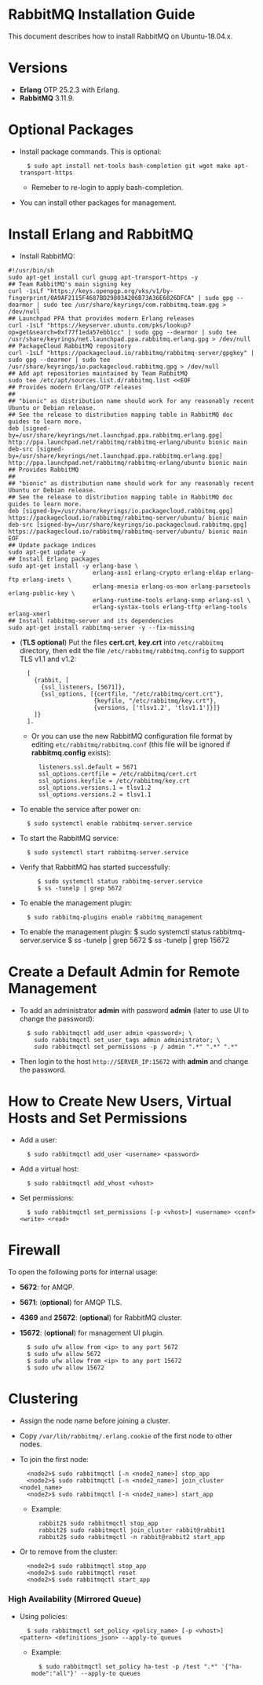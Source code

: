 RabbitMQ Installation Guide
===========================

This document describes how to install RabbitMQ on Ubuntu-18.04.x.

# Versions

- **Erlang** OTP 25.2.3 with Erlang.
- **RabbitMQ** 3.11.9.

# Optional Packages

- Install  package commands. This is optional:

        $ sudo apt install net-tools bash-completion git wget make apt-transport-https

    - Remeber to re-login to apply bash-completion.

- You can install other packages for management.


# Install Erlang and RabbitMQ

- Install RabbitMQ:

```
#!/usr/bin/sh
sudo apt-get install curl gnupg apt-transport-https -y
## Team RabbitMQ's main signing key
curl -1sLf "https://keys.openpgp.org/vks/v1/by-fingerprint/0A9AF2115F4687BD29803A206B73A36E6026DFCA" | sudo gpg --dearmor | sudo tee /usr/share/keyrings/com.rabbitmq.team.gpg > /dev/null
## Launchpad PPA that provides modern Erlang releases
curl -1sLf "https://keyserver.ubuntu.com/pks/lookup?op=get&search=0xf77f1eda57ebb1cc" | sudo gpg --dearmor | sudo tee /usr/share/keyrings/net.launchpad.ppa.rabbitmq.erlang.gpg > /dev/null
## PackageCloud RabbitMQ repository
curl -1sLf "https://packagecloud.io/rabbitmq/rabbitmq-server/gpgkey" | sudo gpg --dearmor | sudo tee /usr/share/keyrings/io.packagecloud.rabbitmq.gpg > /dev/null
## Add apt repositories maintained by Team RabbitMQ
sudo tee /etc/apt/sources.list.d/rabbitmq.list <<EOF
## Provides modern Erlang/OTP releases
##
## "bionic" as distribution name should work for any reasonably recent Ubuntu or Debian release.
## See the release to distribution mapping table in RabbitMQ doc guides to learn more.
deb [signed-by=/usr/share/keyrings/net.launchpad.ppa.rabbitmq.erlang.gpg] http://ppa.launchpad.net/rabbitmq/rabbitmq-erlang/ubuntu bionic main
deb-src [signed-by=/usr/share/keyrings/net.launchpad.ppa.rabbitmq.erlang.gpg] http://ppa.launchpad.net/rabbitmq/rabbitmq-erlang/ubuntu bionic main
## Provides RabbitMQ
##
## "bionic" as distribution name should work for any reasonably recent Ubuntu or Debian release.
## See the release to distribution mapping table in RabbitMQ doc guides to learn more.
deb [signed-by=/usr/share/keyrings/io.packagecloud.rabbitmq.gpg] https://packagecloud.io/rabbitmq/rabbitmq-server/ubuntu/ bionic main
deb-src [signed-by=/usr/share/keyrings/io.packagecloud.rabbitmq.gpg] https://packagecloud.io/rabbitmq/rabbitmq-server/ubuntu/ bionic main
EOF
## Update package indices
sudo apt-get update -y
## Install Erlang packages
sudo apt-get install -y erlang-base \
                        erlang-asn1 erlang-crypto erlang-eldap erlang-ftp erlang-inets \
                        erlang-mnesia erlang-os-mon erlang-parsetools erlang-public-key \
                        erlang-runtime-tools erlang-snmp erlang-ssl \
                        erlang-syntax-tools erlang-tftp erlang-tools erlang-xmerl
## Install rabbitmq-server and its dependencies
sudo apt-get install rabbitmq-server -y --fix-missing
```


- (**TLS optional**) Put the files **cert.crt**, **key.crt** into `/etc/rabbitmq` directory, then edit the file `/etc/rabbitmq/rabbitmq.config` to support TLS v1.1 and v1.2:

        [
          {rabbit, [
            {ssl_listeners, [5671]},
            {ssl_options, [{certfile, "/etc/rabbitmq/cert.crt"},
                           {keyfile, "/etc/rabbitmq/key.crt"},
                           {versions, ['tlsv1.2', 'tlsv1.1']}]}
          ]}
        ].

    - Or you can use the new RabbitMQ configuration file format by editing `etc/rabbitmq/rabbitmq.conf` (this file will be ignored if **rabbitmq.config** exists):

            listeners.ssl.default = 5671
            ssl_options.certfile = /etc/rabbitmq/cert.crt
            ssl_options.keyfile = /etc/rabbitmq/key.crt
            ssl_options.versions.1 = tlsv1.2
            ssl_options.versions.2 = tlsv1.1

- To enable the service after power on:

        $ sudo systemctl enable rabbitmq-server.service

- To start the RabbitMQ service:

        $ sudo systemctl start rabbitmq-server.service

- Verify that RabbitMQ has started successfully:

	       $ sudo systemctl status rabbitmq-server.service
	       $ ss -tunelp | grep 5672

- To enable the management plugin:

        $ sudo rabbitmq-plugins enable rabbitmq_management

- To enable the management plugin:
        $ sudo systemctl status rabbitmq-server.service
        $ ss -tunelp | grep 5672
        $ ss -tunelp | grep 15672

# Create a Default Admin for Remote Management

- To add an administrator **admin** with password **admin** (later to use UI to change the password):

        $ sudo rabbitmqctl add_user admin <password>; \
          sudo rabbitmqctl set_user_tags admin administrator; \
          sudo rabbitmqctl set_permissions -p / admin ".*" ".*" ".*"

- Then login to the host `http://SERVER_IP:15672` with **admin** and change the password.

# How to Create New Users, Virtual Hosts and Set Permissions

- Add a user:

        $ sudo rabbitmqctl add_user <username> <password>

- Add a virtual host:

        $ sudo rabbitmqctl add_vhost <vhost>

- Set permissions:

        $ sudo rabbitmqctl set_permissions [-p <vhost>] <username> <conf> <write> <read>

# Firewall

To open the following ports for internal usage:

- **5672**: for AMQP.
- **5671**: (**optional**) for AMQP TLS.
- **4369** and **25672**: (**optional**) for RabbitMQ cluster.
- **15672**: (**optional**) for management UI plugin.

        $ sudo ufw allow from <ip> to any port 5672
        $ sudo ufw allow 5672
        $ sudo ufw allow from <ip> to any port 15672
        $ sudo ufw allow 15672

# Clustering

- Assign the node name before joining a cluster.

- Copy `/var/lib/rabbitmq/.erlang.cookie` of the first node to other nodes.

- To join the first node:

        <node2>$ sudo rabbitmqctl [-n <node2_name>] stop_app
        <node2>$ sudo rabbitmqctl [-n <node2_name>] join_cluster <node1_name>
        <node2>$ sudo rabbitmqctl [-n <node2_name>] start_app

    - Example:

            rabbit2$ sudo rabbitmqctl stop_app
            rabbit2$ sudo rabbitmqctl join_cluster rabbit@rabbit1
            rabbit2$ sudo rabbitmqctl -n rabbit@rabbit2 start_app

- Or to remove from the cluster:

        <node2>$ sudo rabbitmqctl stop_app
        <node2>$ sudo rabbitmqctl reset
        <node2>$ sudo rabbitmqctl start_app

### High Availability (Mirrored Queue)

- Using policies:

        $ sudo rabbitmqctl set_policy <policy_name> [-p <vhost>] <pattern> <definitions_json> --apply-to queues

    - Example:

            $ sudo rabbitmqctl set_policy ha-test -p /test ".*" '{"ha-mode":"all"}' --apply-to queues

